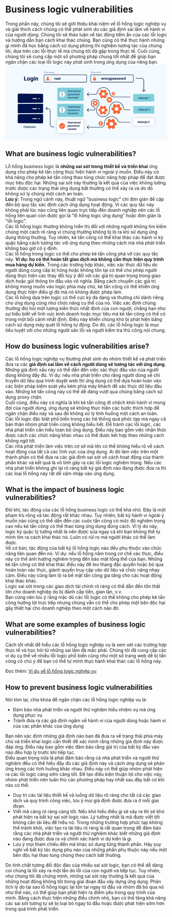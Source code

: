 # Business logic vulnerabilities
Trong phần này, chúng tôi sẽ giới thiệu khái niệm về lỗ hổng logic nghiệp vụ và giải thích cách chúng có thể phát sinh do các giả định sai lầm về hành vi của người dùng. Chúng tôi sẽ thảo luận về tác động tiềm ẩn của các lỗi logic và hướng dẫn bạn cách khai thác chúng. Bạn cũng có thể thực hành những gì mình đã học bằng cách sử dụng phòng thí nghiệm tương tác của chúng tôi, dựa trên các lỗi thực tế mà chúng tôi đã gặp trong thực tế. Cuối cùng, chúng tôi sẽ cung cấp một số phương pháp chung tốt nhất để giúp bạn ngăn chặn các loại lỗi logic này phát sinh trong ứng dụng của riêng bạn.\
![alt text](image.png)
## What are business logic vulnerabilities?
Lỗ hổng business logic là **những sai sót trong thiết kế và triển khai** ứng dụng cho phép kẻ tấn công thực hiện hành vi ngoài ý muốn. Điều này có khả năng cho phép kẻ tấn công thao túng chức năng hợp pháp để đạt được mục tiêu độc hại. Những sai sót này thường là kết quả của việc không lường trước được các trạng thái ứng dụng bất thường có thể xảy ra và do đó không xử lý chúng một cách an toàn.\
**Lưu ý:** Trong ngữ cảnh này, thuật ngữ "business logic" chỉ đơn giản đề cập đến bộ quy tắc xác định cách ứng dụng hoạt động. Vì các quy tắc này không phải lúc nào cũng liên quan trực tiếp đến doanh nghiệp nên các lỗ hổng liên quan còn được gọi là "lỗ hổng logic ứng dụng" hoặc đơn giản là "lỗi logic".\
Các lỗ hổng logic thường không hiển thị đối với những người không tìm kiếm chúng một cách rõ ràng vì chúng thường không bị lộ ra khi sử dụng ứng dụng thông thường. Tuy nhiên, kẻ tấn công có thể khai thác các hành vi kỳ quặc bằng cách tương tác với ứng dụng theo những cách mà nhà phát triển không bao giờ có ý định.\
Các lỗ hổng trong logic có thể cho phép kẻ tấn công phá vỡ các quy tắc này. **Ví dụ: họ có thể hoàn tất giao dịch mà không cần thực hiện quy trình mua hàng dự kiến.** Trong các trường hợp khác, việc xác thực dữ liệu do người dùng cung cấp bị hỏng hoặc không tồn tại có thể cho phép người dùng thực hiện các thay đổi tùy ý đối với các giá trị quan trọng trong giao dịch hoặc gửi thông tin đầu vào vô nghĩa. Bằng cách chuyển các giá trị không mong muốn vào logic phía máy chủ, kẻ tấn công có thể khiến ứng dụng thực hiện điều gì đó mà nó không được phép làm.\
Các lỗ hổng dựa trên logic có thể cực kỳ đa dạng và thường chỉ dành riêng cho ứng dụng cũng như chức năng cụ thể của nó. Việc xác định chúng thường đòi hỏi một lượng kiến ​​thức nhất định của con người, chẳng hạn như sự hiểu biết về lĩnh vực kinh doanh hoặc mục tiêu mà kẻ tấn công có thể có trong một bối cảnh nhất định. Điều này khiến chúng khó bị phát hiện bằng cách sử dụng máy quét lỗ hổng tự động. Do đó, các lỗ hổng logic là mục tiêu tuyệt vời cho những người săn lỗi và người kiểm tra thủ công nói chung.

## How do business logic vulnerabilities arise?
Các lỗ hổng logic nghiệp vụ thường phát sinh do nhóm thiết kế và phát triển đưa ra các **giả định sai lầm về cách người dùng sẽ tương tác với ứng dụng**. Những giả định xấu này có thể dẫn đến việc xác thực đầu vào của người dùng không đầy đủ. Ví dụ: nếu nhà phát triển cho rằng người dùng sẽ chỉ truyền dữ liệu qua trình duyệt web thì ứng dụng có thể dựa hoàn toàn vào các biện pháp kiểm soát yếu kém phía máy khách để xác thực dữ liệu đầu vào. Những kẻ tấn công này có thể dễ dàng vượt qua chúng bằng cách sử dụng proxy chặn.\
Cuối cùng, điều này có nghĩa là khi kẻ tấn công đi chệch khỏi hành vi mong đợi của người dùng, ứng dụng sẽ không thực hiện các bước thích hợp để ngăn chặn điều này và sau đó không xử lý tình huống một cách an toàn.\
Các lỗi logic đặc biệt phổ biến trong các hệ thống quá phức tạp mà ngay cả bản thân nhóm phát triển cũng không hiểu hết. Để tránh các lỗi logic, các nhà phát triển cần hiểu toàn bộ ứng dụng. Điều này bao gồm việc nhận thức được cách các chức năng khác nhau có thể được kết hợp theo những cách không ngờ tới.\
Các nhà phát triển làm việc trên cơ sở mã lớn có thể không hiểu rõ về cách hoạt động của tất cả các lĩnh vực của ứng dụng. Ai đó làm việc trên một thành phần có thể đưa ra các giả định sai sót về cách hoạt động của thành phần khác và kết quả là vô tình gây ra các lỗi logic nghiêm trọng. Nếu các nhà phát triển không ghi lại rõ ràng bất kỳ giả định nào đang được đưa ra thì các loại lỗ hổng này rất dễ xâm nhập vào ứng dụng.
## What is the impact of business logic vulnerabilities?
Đôi khi, tác động của các lỗ hổng business logic có thể khá nhỏ. Đây là một phạm trù rộng và tác động rất khác nhau. Tuy nhiên, bất kỳ hành vi ngoài ý muốn nào cũng có thể dẫn đến các cuộc tấn công có mức độ nghiêm trọng cao nếu kẻ tấn công có thể thao túng ứng dụng đúng cách. Vì lý do này, logic kỳ quặc lý tưởng nhất là nên được sửa ngay cả khi bạn không thể tự mình tìm ra cách khai thác nó. Luôn có rủi ro mà người khác có thể làm được.\
Về cơ bản, tác động của bất kỳ lỗ hổng logic nào đều phụ thuộc vào chức năng liên quan đến nó. Ví dụ: nếu lỗ hổng nằm trong cơ chế xác thực, điều này có thể ảnh hưởng nghiêm trọng đến bảo mật tổng thể của bạn. Những kẻ tấn công có thể khai thác điều này để leo thang đặc quyền hoặc bỏ qua hoàn toàn xác thực, giành quyền truy cập vào dữ liệu và chức năng nhạy cảm. Điều này cũng làm lộ ra bề mặt tấn công gia tăng cho các hoạt động khai thác khác.\
Logic sai sót trong các giao dịch tài chính rõ ràng có thể dẫn đến tổn thất lớn cho doanh nghiệp do bị đánh cắp tiền, gian lận, v.v.\
Bạn cũng nên lưu ý rằng mặc dù các lỗi logic có thể không cho phép kẻ tấn công hưởng lợi trực tiếp nhưng chúng vẫn có thể cho phép một bên độc hại gây thiệt hại cho doanh nghiệp theo một cách nào đó.
## What are some examples of business logic vulnerabilities?
Cách tốt nhất để hiểu các lỗ hổng logic nghiệp vụ là xem xét các trường hợp thực tế và học hỏi từ những sai lầm đã mắc phải. Chúng tôi đã cung cấp các ví dụ cụ thể về nhiều lỗi logic phổ biến cũng như một số trang web dễ bị tấn công có chủ ý để bạn có thể tự mình thực hành khai thác các lỗ hổng này.

Đọc thêm: [Ví dụ về lỗ hổng logic nghiệp vụ](<Examples of business logic vulnerabilities.md>)

## How to prevent business logic vulnerabilities
Nói tóm lại, chìa khóa để ngăn chặn các lỗ hổng logic nghiệp vụ là:
- Đảm bảo nhà phát triển và người thử nghiệm hiểu nhiệm vụ mà ứng dụng phục vụ
- Tránh đưa ra các giả định ngầm về hành vi của người dùng hoặc hành vi của các phần khác của ứng dụng

Bạn nên xác định những giả định nào bạn đã đưa ra về trạng thái phía máy chủ và triển khai logic cần thiết để xác minh rằng những giả định này được đáp ứng. Điều này bao gồm việc đảm bảo rằng giá trị của bất kỳ đầu vào nào đều hợp lý trước khi tiếp tục.\
Điều quan trọng nữa là phải đảm bảo rằng cả nhà phát triển và người thử nghiệm đều có thể hiểu đầy đủ các giả định này và cách ứng dụng sẽ phản ứng trong các tình huống khác nhau. Điều này có thể giúp nhóm phát hiện ra các lỗi logic càng sớm càng tốt. Để tạo điều kiện thuận lợi cho việc này, nhóm phát triển nên tuân thủ các phương pháp hay nhất sau đây bất cứ khi nào có thể:
- Duy trì các tài liệu thiết kế và luồng dữ liệu rõ ràng cho tất cả các giao dịch và quy trình công việc, lưu ý mọi giả định được đưa ra ở mỗi giai đoạn.
- Viết mã càng rõ ràng càng tốt. Nếu khó hiểu điều gì sẽ xảy ra thì sẽ khó phát hiện ra bất kỳ sai sót logic nào. Lý tưởng nhất là mã được viết tốt không cần tài liệu để hiểu nó. Trong những trường hợp phức tạp không thể tránh khỏi, việc tạo ra tài liệu rõ ràng là rất quan trọng để đảm bảo rằng các nhà phát triển và người thử nghiệm khác biết những giả định nào đang được đưa ra và chính xác hành vi dự kiến ​​là gì.
- Lưu ý mọi tham chiếu đến mã khác sử dụng từng thành phần. Hãy suy nghĩ về bất kỳ tác dụng phụ nào của những phần phụ thuộc này nếu một bên độc hại thao túng chúng theo cách bất thường.

Do tính chất tương đối độc đáo của nhiều sai sót logic, bạn có thể dễ dàng coi chúng là lỗi xảy ra một lần do lỗi của con người và tiếp tục. Tuy nhiên, như chúng tôi đã chứng minh, những sai sót này thường là kết quả của những hoạt động không tốt trong giai đoạn đầu xây dựng ứng dụng. Phân tích lý do tại sao lỗ hổng logic lại tồn tại ngay từ đầu và nhóm đã bỏ qua nó như thế nào, có thể giúp bạn phát hiện ra điểm yếu trong quy trình của mình. Bằng cách thực hiện những điều chỉnh nhỏ, bạn có thể tăng khả năng các sai sót tương tự sẽ bị loại bỏ ngay từ đầu hoặc được phát hiện sớm hơn trong quá trình phát triển.































